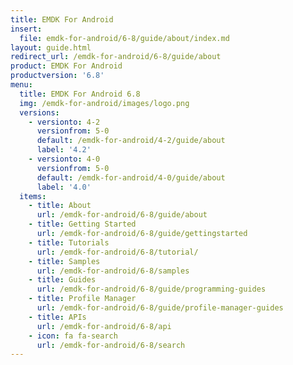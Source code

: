 ```yaml
---
title: EMDK For Android
insert:
  file: emdk-for-android/6-8/guide/about/index.md
layout: guide.html
redirect_url: /emdk-for-android/6-8/guide/about
product: EMDK For Android
productversion: '6.8'
menu:
  title: EMDK For Android 6.8
  img: /emdk-for-android/images/logo.png
  versions:
    - versionto: 4-2
      versionfrom: 5-0
      default: /emdk-for-android/4-2/guide/about
      label: '4.2'
    - versionto: 4-0
      versionfrom: 5-0
      default: /emdk-for-android/4-0/guide/about
      label: '4.0'
  items:
    - title: About
      url: /emdk-for-android/6-8/guide/about
    - title: Getting Started
      url: /emdk-for-android/6-8/guide/gettingstarted
    - title: Tutorials
      url: /emdk-for-android/6-8/tutorial/
    - title: Samples
      url: /emdk-for-android/6-8/samples
    - title: Guides
      url: /emdk-for-android/6-8/guide/programming-guides
    - title: Profile Manager
      url: /emdk-for-android/6-8/guide/profile-manager-guides
    - title: APIs
      url: /emdk-for-android/6-8/api
    - icon: fa fa-search
      url: /emdk-for-android/6-8/search
---
```


